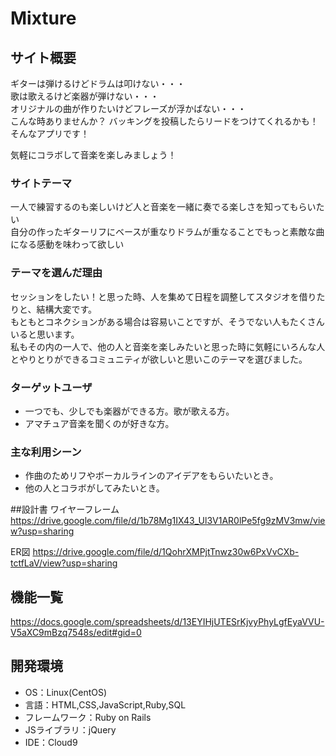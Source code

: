 # Mixture

## サイト概要
ギターは弾けるけどドラムは叩けない・・・<br>
歌は歌えるけど楽器が弾けない・・・<br>
オリジナルの曲が作りたいけどフレーズが浮かばない・・・<br>
こんな時ありませんか？
バッキングを投稿したらリードをつけてくれるかも！そんなアプリです！<br>

気軽にコラボして音楽を楽しみましょう！

### サイトテーマ
一人で練習するのも楽しいけど人と音楽を一緒に奏でる楽しさを知ってもらいたい<br>
自分の作ったギターリフにベースが重なりドラムが重なることでもっと素敵な曲になる感動を味わって欲しい

### テーマを選んだ理由
セッションをしたい！と思った時、人を集めて日程を調整してスタジオを借りたりと、結構大変です。<br>
もともとコネクションがある場合は容易いことですが、そうでない人もたくさんいると思います。<br>
私もその内の一人で、他の人と音楽を楽しみたいと思った時に気軽にいろんな人とやりとりができるコミュニティが欲しいと思いこのテーマを選びました。

### ターゲットユーザ
 - 一つでも、少しでも楽器ができる方。歌が歌える方。
 - アマチュア音楽を聞くのが好きな方。

### 主な利用シーン
 - 作曲のためリフやボーカルラインのアイデアをもらいたいとき。
 - 他の人とコラボがしてみたいとき。

##設計書
ワイヤーフレーム
https://drive.google.com/file/d/1b78Mg1IX43_Ul3V1AR0lPe5fg9zMV3mw/view?usp=sharing

ER図
https://drive.google.com/file/d/1QohrXMPjtTnwz30w6PxVvCXb-tctfLaV/view?usp=sharing

## 機能一覧
https://docs.google.com/spreadsheets/d/13EYIHjUTESrKjvyPhyLgfEyaVVU-V5aXC9mBzq7548s/edit#gid=0

## 開発環境
- OS：Linux(CentOS)
- 言語：HTML,CSS,JavaScript,Ruby,SQL
- フレームワーク：Ruby on Rails
- JSライブラリ：jQuery
- IDE：Cloud9
